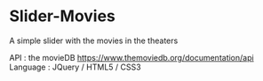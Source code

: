 # Slider-Movies
A simple slider with the movies in the theaters


API : the movieDB https://www.themoviedb.org/documentation/api
Language : JQuery / HTML5 / CSS3

